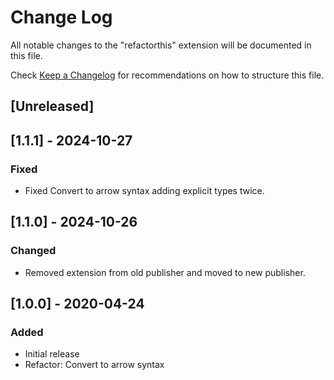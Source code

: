 # Change Log

All notable changes to the "refactorthis" extension will be documented in this file.

Check [Keep a Changelog](http://keepachangelog.com/) for recommendations on how to structure this file.

## [Unreleased]

## [1.1.1] - 2024-10-27

### Fixed

-   Fixed Convert to arrow syntax adding explicit types twice.

## [1.1.0] - 2024-10-26

### Changed

-   Removed extension from old publisher and moved to new publisher.

## [1.0.0] - 2020-04-24

### Added

-   Initial release
-   Refactor: Convert to arrow syntax
